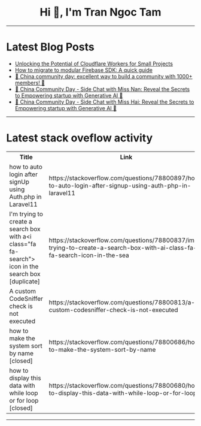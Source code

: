 <h1 align="center">Hi 👋, I'm Tran Ngoc Tam</h1>

---

# Latest Blog Posts 
<!-- BLOG-POST-LIST:START -->
- [Unlocking the Potential of Cloudflare Workers for Small Projects](https://dev.to/00geekinside00/unlocking-the-potential-of-cloudflare-workers-for-small-projects-45d0)
- [How to migrate to modular Firebase SDK: A quick guide](https://dev.to/patricklusaya/how-to-migrate-to-modular-firebase-sdk-a-quick-guide-10ac)
- [🌇 China community day: excellent way to build a community with 1000+ members! 🎉](https://dev.to/aws-builders/china-community-day-excellent-way-to-build-a-community-with-1000-members-3fj7)
- [🌇 China Community Day - Side Chat with Miss Nan: Reveal the Secrets to Empowering startup with Generative AI 🌟](https://dev.to/aws-builders/china-community-day-side-chat-with-miss-nan-reveal-the-secrets-to-empowering-startup-with-generative-ai-33e4)
- [🌇 China Community Day - Side Chat with Miss Hai: Reveal the Secrets to Empowering startup with Generative AI 🌟](https://dev.to/aws-builders/china-community-day-side-chat-with-miss-hai-reveal-the-secrets-to-empowering-startup-with-generative-ai-gof)
<!-- BLOG-POST-LIST:END -->

---

# Latest stack oveflow activity
<table>
  <tr><th>Title</th><th>Link</th></tr>
  <!-- STACKOVERFLOW:START --><tr><td>how to auto login after signUp using Auth.php in Laravel11</td><td>https://stackoverflow.com/questions/78800897/how-to-auto-login-after-signup-using-auth-php-in-laravel11</td></tr><tr><td>I&#39;m trying to create a search box with a&lt;i class=&quot;fa fa-search&quot;&gt; icon in the search box [duplicate]</td><td>https://stackoverflow.com/questions/78800837/im-trying-to-create-a-search-box-with-ai-class-fa-fa-search-icon-in-the-sea</td></tr><tr><td>A custom CodeSniffer check is not executed</td><td>https://stackoverflow.com/questions/78800813/a-custom-codesniffer-check-is-not-executed</td></tr><tr><td>how to make the system sort by name [closed]</td><td>https://stackoverflow.com/questions/78800686/how-to-make-the-system-sort-by-name</td></tr><tr><td>how to display this data with while loop or for loop [closed]</td><td>https://stackoverflow.com/questions/78800680/how-to-display-this-data-with-while-loop-or-for-loop</td></tr><!-- STACKOVERFLOW:END -->
</table>

---



